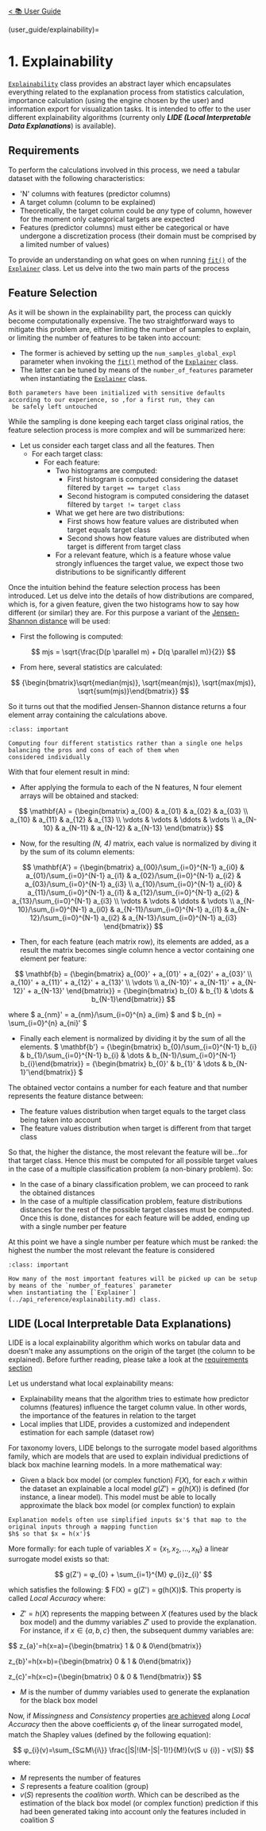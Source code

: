 [< 📚 User Guide](user_guide/user_guide)

(user_guide/explainability)=
# 1. Explainability

[`Explainability`](../api_reference/explainability.md) class provides an abstract layer which encapsulates everything 
related to the explanation process from statistics calculation, importance calculation (using the engine chosen by the 
user) and information export for visualization tasks. It is intended to offer to the user different explainability 
algorithms (currenty only ***LIDE (Local Interpretable Data Explanations***) is available).


## Requirements

To perform the calculations involved in this process, we need a tabular dataset with the following characteristics:
- 'N' columns with features (predictor columns)
-  A target column (column to be explained)
-  Theoretically, the target column could be *any* type of column, however for the moment only categorical targets are 
expected
-  Features (predictor columns) must either be categorical or have undergone a discretization process (their domain
must be comprised by a limited number of values)

To provide an understanding on what goes on when running 
[`fit()`](../api_reference/explainability.md#xaiographs.Explainer.fit) of the 
[`Explainer`](../api_reference/explainability.md) class. Let us delve into the two main parts of the process


## Feature Selection

As it will be shown in the explainability part, the process can quickly become computationally expensive. The two 
straightforward ways to mitigate this problem are, either limiting the number of samples to explain, or limiting the 
number of features to be taken into account:
-  The former is achieved by setting up the `num_samples_global_expl` parameter when invoking the 
[`fit()`](../api_reference/explainability.md#xaiographs.Explainer.fit) method of the 
[`Explainer`](../api_reference/explainability.md) class.
-  The latter can be tuned by means of the `number_of_features` parameter when instantiating the 
[`Explainer`](../api_reference/explainability.md) class. 

```{tip}
Both parameters have been initialized with sensitive defaults according to our experience, so ,for a first run, they can
 be safely left untouched
```

While the sampling is done keeping each target class original ratios, the feature selection process is more complex and
will be summarized here:
- Let us consider each target class and all the features. Then
    - For each target class:
        - For each feature:
            - Two histograms are computed:
                - First histogram is computed considering the dataset filtered by `target == target class`
                - Second histogram is computed considering the dataset filtered by `target != target class`
            - What we get here are two distributions:
                - First shows how feature values are distributed when target equals target class
                - Second shows how feature values are distributed when target is different from target class
            - For a relevant feature, which is a feature whose value strongly influences the target value, we expect 
            those two distributions to be significantly different
            
Once the intuition behind the feature selection process has been introduced. Let us delve into the details of how 
distributions are compared, which is, for a given feature, given the two histograms how to say how different (or 
similar) they are. For this purpose a variant of the
 [Jensen-Shannon distance](https://docs.scipy.org/doc/scipy/reference/generated/scipy.spatial.distance.jensenshannon.html) 
 will be used:
- First the following is computed:

$$
mjs = \sqrt{\frac{D(p \parallel m) + D(q \parallel m)}{2}}
$$

- From here, several statistics are calculated:

$$              
{\begin{bmatrix}\sqrt{median(mjs)}, \sqrt{mean(mjs)}, \sqrt{max(mjs)}, \sqrt{sum(mjs)}\end{bmatrix}}
$$       

So it turns out that the modified Jensen-Shannon distance returns a four element array containing the calculations
 above.

```{admonition} Four better than one
:class: important

Computing four different statistics rather than a single one helps balancing the pros and cons of each of them when 
considered individually
```

With that four element result in mind:
- After applying the formula to each of the N features, N four element arrays will be obtained and stacked:

$$
\mathbf{A} = {\begin{bmatrix}
    a_{00} & a_{01} & a_{02} & a_{03} \\
    a_{10} & a_{11} & a_{12} & a_{13} \\
    \vdots & \vdots & \ddots & \vdots \\
    a_{N-10} & a_{N-11} & a_{N-12} & a_{N-13}
\end{bmatrix}}
$$

- Now, for the resulting *(N, 4)* matrix, each value is normalized by diving it by the sum of its column elements:

$$
\mathbf{A'} = {\begin{bmatrix}
    a_{00}/\sum_{i=0}^{N-1} a_{i0} & a_{01}/\sum_{i=0}^{N-1} a_{i1} & a_{02}/\sum_{i=0}^{N-1} a_{i2} & a_{03}/\sum_{i=0}^{N-1} a_{i3} \\
    a_{10}/\sum_{i=0}^{N-1} a_{i0} & a_{11}/\sum_{i=0}^{N-1} a_{i1} & a_{12}/\sum_{i=0}^{N-1} a_{i2} & a_{13}/\sum_{i=0}^{N-1} a_{i3} \\
    \vdots & \vdots & \ddots & \vdots \\
    a_{N-10}/\sum_{i=0}^{N-1} a_{i0} & a_{N-11}/\sum_{i=0}^{N-1} a_{i1} & a_{N-12}/\sum_{i=0}^{N-1} a_{i2} & a_{N-13}/\sum_{i=0}^{N-1} a_{i3}
\end{bmatrix}}
$$
- Then, for each feature (each matrix row), its elements are added, as a result the matrix becomes single column hence 
 a vector containing one element per feature:
 
$$
\mathbf{b} = {\begin{bmatrix}
    a_{00}' + a_{01}' + a_{02}' + a_{03}' \\
    a_{10}' + a_{11}' + a_{12}' + a_{13}' \\
    \vdots \\
    a_{N-10}' + a_{N-11}' + a_{N-12}' + a_{N-13}'
\end{bmatrix}} = {\begin{bmatrix} b_{0} & b_{1} & \dots & b_{N-1}\end{bmatrix}}
$$

where
$
a_{nm}' = a_{nm}/\sum_{i=0}^{n} a_{im}
$
and
$
b_{n} = \sum_{i=0}^{n} a_{ni}'
$


- Finally each element is normalized by dividing it by the sum of all the elements.
$
\mathbf{b'} = {\begin{bmatrix} b_{0}/\sum_{i=0}^{N-1} b_{i} & b_{1}/\sum_{i=0}^{N-1} b_{i} & \dots & b_{N-1}/\sum_{i=0}^{N-1} b_{i}\end{bmatrix}}
= {\begin{bmatrix} b_{0}' & b_{1}' & \dots & b_{N-1}'\end{bmatrix}}
$

The obtained vector contains a number for each feature and that number represents the feature distance between:
- The feature values distribution when target equals to the target class being taken into account
- The feature values distribution when target is different from that target class

So that, the higher the distance, the most relevant the feature will be...for that target class. Hence this must be 
computed for all possible target values in the case of a multiple classification problem (a non-binary problem). So:
- In the case of a binary classification problem, we can proceed to rank the obtained distances
- In the case of a multiple classification problem, feature distributions distances for the rest of the possible target 
classes must be computed. Once this is done, distances for each feature will be added, ending up with a single number
per feature

At this point we have a single number per feature which must be ranked: the highest the number the most relevant the
 feature is considered

```{admonition} Choose your top K
:class: important

How many of the most important features will be picked up can be setup by means of the `number_of_features` parameter 
when instantiating the [`Explainer`](../api_reference/explainability.md) class.
```
 
## LIDE (Local Interpretable Data Explanations)

LIDE is a local explainability algorithm which works on tabular data and doesn't make any assumptions on the origin of 
the target (the column to be explained). Before further reading, please take a look at the 
[requirements section](#requirements)

Let us understand what local explainability means:
- Explainability means that the algorithm tries to estimate how predictor columns (features) influence the target column
 value. In other words, the importance of the features in relation to the target
- Local implies that LIDE, provides a customized and independent estimation for each sample (dataset row)

For taxonomy lovers, LIDE belongs to the surrogate model based algorithms family, which are  models that are used to 
explain individual predictions of black box machine learning models. In a more mathematical way:
- Given a black box model (or complex function) $F(X)$, for each $x$ within the dataset an explainable 
a local model $g(Z')=g(h(X))$ is defined (for instance, a linear model). This model must be able to locally 
approximate the black box model (or complex function) to explain

```{tip}
Explanation models often use simplified inputs $x'$ that map to the original inputs through a mapping function 
$h$ so that $x = h(x')$
```

More formally: for each tuple of variables $X = \{x_{1}, x_{2}, \dots, x_{N}\}$ a linear surrogate model exists
 so that:

$$
g(Z') = φ_{0} + \sum_{i=1}^{M} φ_{i}z_{i}'  
$$

which satisfies the following: $ F(X) = g(Z') = g(h(X))$. This property is called *Local Accuracy* where:
- $Z'=h(X)$ represents the mapping between $X$ (features used by the black box model) and the dummy variables $Z'$ used to 
provide the explanation. For instance, if $x ∈ \{a, b, c\}$ then, the subsequent dummy variables are:

$$
z_{a}'=h(x=a)={\begin{bmatrix} 1 & 0 & 0\end{bmatrix}}

z_{b}'=h(x=b)={\begin{bmatrix} 0 & 1 & 0\end{bmatrix}}

z_{c}'=h(x=c)={\begin{bmatrix} 0 & 0 & 1\end{bmatrix}}
$$

- $M$ is the number of dummy variables used to generate the explanation for the black box model

Now, if *Missingness* and *Consistency* properties [are achieved](https://arxiv.org/pdf/1705.07874.pdf) along
 *Local Accuracy* then the above coefficients $φ_{i}$ of the linear surrogated model, match the Shapley values (defined 
 by the following equation):

$$
φ_{i}(v)=\sum_{S⊆M\{i\}} \frac{|S|!(M-|S|-1)!}{M!}(v(S ∪ {i}) - v(S))
$$
where:
- $M$ represents the number of features
- $S$ represents a feature coalition (group)
- $v(S)$ represents the *coalition worth*. Which can be described as the estimation of the black box model (or complex
 function) prediction if this had been generated taking into account only the features included in coalition $S$
 
